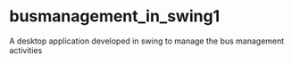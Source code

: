 # busmanagement_in_swing1
A desktop application developed in swing to manage the bus management activities 
